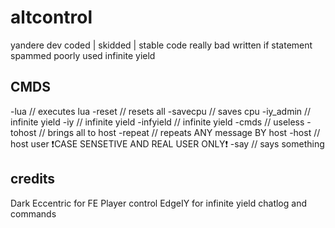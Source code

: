# altcontrol
  yandere dev coded | skidded | stable code
  really bad written
  if statement spammed
  poorly used infinite yield
## CMDS
  -lua <string> // executes lua
  -reset // resets all
  -savecpu // saves cpu
  -iy_admin <string> // infinite yield
  -iy <string> // infinite yield
  -infyield <string> // infinite yield
  -cmds // useless
  -tohost // brings all to host
  -repeat <true or false> // repeats ANY message BY host
  -host <string> // host user ❗CASE SENSETIVE AND REAL USER ONLY❗
  -say <string> // says something
## credits
  Dark Eccentric for FE Player control
  EdgeIY for infinite yield chatlog and commands
